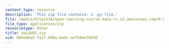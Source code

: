 ```yaml
---
content_type: resource
description: 'This zip file contains: 1 .py file.'
file: /media/https%3A/open-learning-course-data-rc.s3.amazonaws.com/6-01sc-introduction-to-electrical-engineering-and-computer-science-i-spring-2011/b6be46a5fa27608abadcae7b8eefbb9d_swLab02.zip
file_type: application/zip
resourcetype: Other
title: swLab02.zip
uid: b6be46a5-fa27-608a-badc-ae7b8eefbb9d
---
```

